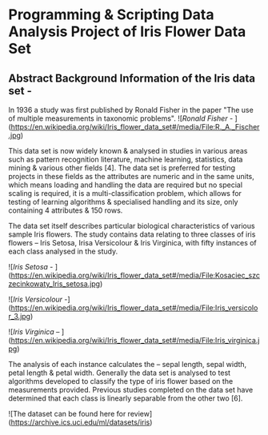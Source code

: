 # Programming & Scripting Data Analysis Project of Iris Flower Data Set

## Abstract Background Information of the Iris data set - 

In 1936 a study was first published by Ronald Fisher in the paper "The use of multiple measurements in taxonomic problems". 
![*Ronald Fisher* - ] (https://en.wikipedia.org/wiki/Iris_flower_data_set#/media/File:R._A._Fischer.jpg)

This data set is now widely known & analysed in studies in various areas such as pattern recognition literature, machine learning, statistics, data mining & various other fields [4]. The data set is preferred for testing projects in these fields as the attributes are numeric and in the same units, which means loading and handling the data are required but no special scaling is required, it is a multi-classification problem, which allows for testing of learning algorithms & specialised handling and its size, only containing 4 attributes & 150 rows.

The data set itself describes particular biological characteristics of various sample Iris flowers. The study contains data relating to three classes of iris flowers – Iris Setosa, Irisa Versicolour & Iris Virginica, with fifty instances of each class analysed in the study. 

![*Iris Setosa* - ] (https://en.wikipedia.org/wiki/Iris_flower_data_set#/media/File:Kosaciec_szczecinkowaty_Iris_setosa.jpg)

![*Iris Versicolour* -] (https://en.wikipedia.org/wiki/Iris_flower_data_set#/media/File:Iris_versicolor_3.jpg)

![*Iris Virginica* – ] (https://en.wikipedia.org/wiki/Iris_flower_data_set#/media/File:Iris_virginica.jpg)

The analysis of each instance calculates the – sepal length, sepal width, petal length & petal width. Generally the data set is analysed to test algorithms developed to classify the type of iris flower based on the measurements provided. Previous studies completed on the data set have determined that each class is linearly separable from the other two [6]. 

![The dataset can be found here for review] (https://archive.ics.uci.edu/ml/datasets/iris) 

